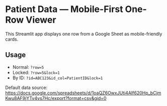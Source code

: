 
# Patient Data — Mobile-First One-Row Viewer

This Streamlit app displays one row from a Google Sheet as mobile-friendly cards.

## Usage
- Normal: `?row=5`
- Locked: `?row=5&lock=1`
- By ID: `?id=ABC123&id_col=PatientID&lock=1`

Default data source:
https://docs.google.com/spreadsheets/d/1oaQZ6OwxJUti4AIf620Hp_bCjmKwu8AF9jYTv4vs7Hc/export?format=csv&gid=0
